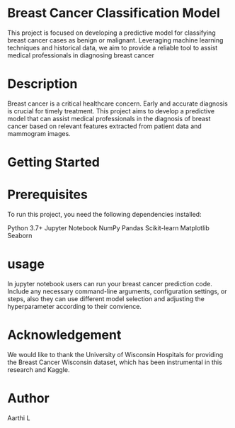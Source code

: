 # Breast Cancer Classification Model
This project is focused on developing a predictive model for classifying breast cancer cases as benign or malignant. 
Leveraging machine learning techniques and historical data, we aim to provide a reliable tool to assist medical 
professionals in diagnosing breast cancer

# Description
Breast cancer is a critical healthcare concern. Early and accurate diagnosis is crucial for timely treatment. 
This project aims to develop a predictive model that can assist medical professionals in the diagnosis of 
breast cancer based on relevant features extracted from patient data and mammogram images.

# Getting Started

# Prerequisites
To run this project, you need the following dependencies installed:

Python 3.7+
Jupyter Notebook
NumPy
Pandas
Scikit-learn
Matplotlib
Seaborn

# usage
In jupyter notebook users can run your breast cancer prediction code. Include any necessary command-line arguments, 
configuration settings, or steps, also they can use different model selection  and adjusting the hyperparameter 
according to their convience.

# Acknowledgement
We would like to thank the University of Wisconsin Hospitals for providing the Breast Cancer Wisconsin dataset, 
which has been instrumental in this research and Kaggle.

# Author
Aarthi L
